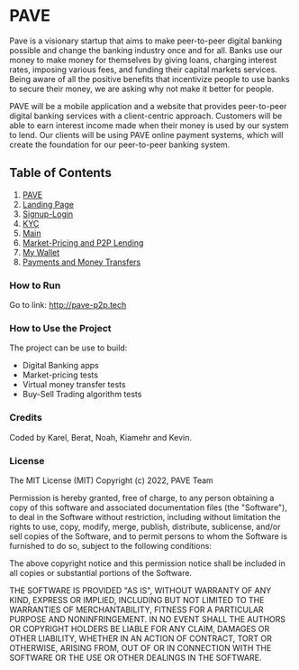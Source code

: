 # PAVE

Pave is a visionary startup that aims to make peer-to-peer digital banking possible and change the banking industry once and for all. Banks use our money to make money for themselves by giving loans, charging interest rates,  imposing various fees, and funding their capital markets services. Being aware of all the positive benefits that incentivize people to use banks to secure their money,  we are asking why not make it better for people. 

PAVE will be a mobile application and a website that provides peer-to-peer digital banking services with a client-centric approach. Customers will be able to earn interest income made when their money is used by our system to lend. Our clients will be using PAVE online payment systems, which will create the foundation for our peer-to-peer banking system.

## Table of Contents

1. [PAVE](#id-section1)
2. [Landing Page](#id-section2)
3. [Signup-Login](#id-section3)
4. [KYC](#id-section4)
5. [Main](#id-section5)
6. [Market-Pricing and P2P Lending](#id-section6)
7. [My Wallet](#id-section7)
8. [Payments and Money Transfers](#id-section8)

### How to Run

Go to link: http://pave-p2p.tech


### How to Use the Project

The project can be use to build:

* Digital Banking apps
* Market-pricing tests
* Virtual money transfer tests
* Buy-Sell Trading algorithm tests

### Credits

Coded by Karel, Berat, Noah, Kiamehr and Kevin.

### License

The MIT License (MIT) Copyright (c) 2022, PAVE Team

Permission is hereby granted, free of charge, to any person obtaining a copy of this software and associated documentation files (the "Software"), to deal in the Software without restriction, including without limitation the rights to use, copy, modify, merge, publish, distribute, sublicense, and/or sell copies of the Software, and to permit persons to whom the Software is furnished to do so, subject to the following conditions:

The above copyright notice and this permission notice shall be included in all copies or substantial portions of the Software.

THE SOFTWARE IS PROVIDED "AS IS", WITHOUT WARRANTY OF ANY KIND, EXPRESS OR IMPLIED, INCLUDING BUT NOT LIMITED TO THE WARRANTIES OF MERCHANTABILITY, FITNESS FOR A PARTICULAR PURPOSE AND NONINFRINGEMENT. IN NO EVENT SHALL THE AUTHORS OR COPYRIGHT HOLDERS BE LIABLE FOR ANY CLAIM, DAMAGES OR OTHER LIABILITY, WHETHER IN AN ACTION OF CONTRACT, TORT OR OTHERWISE, ARISING FROM, OUT OF OR IN CONNECTION WITH THE SOFTWARE OR THE USE OR OTHER DEALINGS IN THE SOFTWARE.

